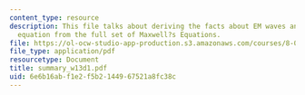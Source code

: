 ```yaml
---
content_type: resource
description: This file talks about deriving the facts about EM waves and the wave
  equation from the full set of Maxwell?s Equations.
file: https://ol-ocw-studio-app-production.s3.amazonaws.com/courses/8-02-physics-ii-electricity-and-magnetism-spring-2007/6e6b16abf1e2f5b2144967521a8fc38c_summary_w13d1.pdf
file_type: application/pdf
resourcetype: Document
title: summary_w13d1.pdf
uid: 6e6b16ab-f1e2-f5b2-1449-67521a8fc38c
---
```

